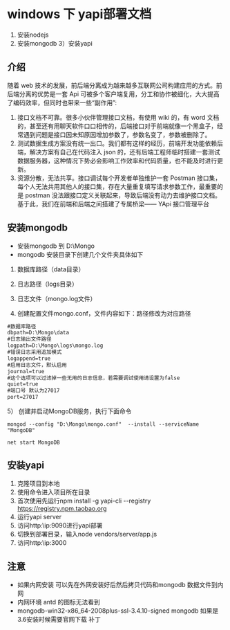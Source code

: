 # windows 下 yapi部署文档

1) 安装nodejs
2) 安装mongodb
3）安装yapi

## 介绍

随着 web 技术的发展，前后端分离成为越来越多互联网公司构建应用的方式。前后端分离的优势是一套 Api 可被多个客户端复用，分工和协作被细化，大大提高了编码效率，但同时也带来一些“副作用”:

1) 接口文档不可靠。很多小伙伴管理接口文档，有使用 wiki 的，有 word 文档的，甚至还有用聊天软件口口相传的，后端接口对于前端就像一个黑盒子，经常遇到问题是接口因未知原因增加参数了，参数名变了，参数被删除了。
2) 测试数据生成方案没有统一出口。我们都有这样的经历，前端开发功能依赖后端，解决方案有自己在代码注入 json 的，还有后端工程师临时搭建一套测试数据服务器，这种情况下势必会影响工作效率和代码质量，也不能及时进行更新。
3) 资源分散，无法共享。接口调试每个开发者单独维护一套 Postman 接口集，每个人无法共用其他人的接口集，存在大量重复填写请求参数工作，最重要的是 postman 没法跟接口定义关联起来，导致后端没有动力去维护接口文档。 基于此，我们在前端和后端之间搭建了专属桥梁—— YApi 接口管理平台

## 安装mongodb
* 安装mongodb 到 D:\Mongo 
* mongodb 安装目录下创建几个文件夹具体如下

1) 数据库路径（data目录）
2) 日志路径（logs目录）
3) 日志文件（mongo.log文件）

4) 创建配置文件mongo.conf，文件内容如下：路径修改为对应路径

```xml
#数据库路径  
dbpath=D:\Mongo\data  
#日志输出文件路径  
logpath=D:\Mongo\logs\mongo.log  
#错误日志采用追加模式  
logappend=true  
#启用日志文件，默认启用  
journal=true  
#这个选项可以过滤掉一些无用的日志信息，若需要调试使用请设置为false  
quiet=true  
#端口号 默认为27017  
port=27017   


```

5） 创建并启动MongoDB服务，执行下面命令
```shell
mongod --config "D:\Mongo\mongo.conf"  --install --serviceName "MongoDB"
```

```shel
net start MongoDB
```

## 安装yapi

1) 克隆项目到本地
2) 使用命令进入项目所在目录
3) 首次使用先运行npm install -g yapi-cli --registry https://registry.npm.taobao.org
4) 运行yapi server
5) 访问http:\\ip:9090进行yapi部署
6) 切换到部署目录，输入node vendors/server/app.js
7) 访问http:\\ip:3000


## 注意
* 如果内网安装 可以先在外网安装好后然后拷贝代码和mongodb 数据文件到内网
* 内网环境 antd 的图标无法看到
* mongodb-win32-x86_64-2008plus-ssl-3.4.10-signed mongodb 如果是3.6安装时候需要官网下载 补丁


